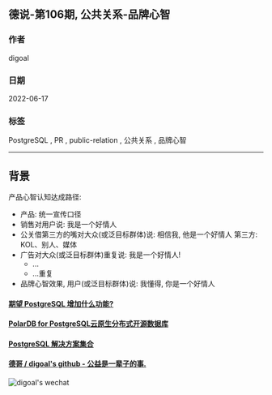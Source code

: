## 德说-第106期, 公共关系-品牌心智  
              
### 作者              
digoal              
              
### 日期              
2022-06-17              
              
### 标签              
PostgreSQL , PR , public-relation , 公共关系 , 品牌心智               
              
----              
              
## 背景       
  
产品心智认知达成路径:   
  
- 产品: 统一宣传口径  
- 销售对用户说: 我是一个好情人  
- 公关借第三方的嘴对大众(或泛目标群体)说: 相信我, 他是一个好情人  第三方: KOL、别人、媒体  
- 广告对大众(或泛目标群体)重复说: 我是一个好情人!  
    - ...  
    - ...重复  
- 品牌心智效果, 用户(或泛目标群体)说: 我懂得, 你是一个好情人   
  
  
#### [期望 PostgreSQL 增加什么功能?](https://github.com/digoal/blog/issues/76 "269ac3d1c492e938c0191101c7238216")
  
  
#### [PolarDB for PostgreSQL云原生分布式开源数据库](https://github.com/ApsaraDB/PolarDB-for-PostgreSQL "57258f76c37864c6e6d23383d05714ea")
  
  
#### [PostgreSQL 解决方案集合](https://yq.aliyun.com/topic/118 "40cff096e9ed7122c512b35d8561d9c8")
  
  
#### [德哥 / digoal's github - 公益是一辈子的事.](https://github.com/digoal/blog/blob/master/README.md "22709685feb7cab07d30f30387f0a9ae")
  
  
![digoal's wechat](../pic/digoal_weixin.jpg "f7ad92eeba24523fd47a6e1a0e691b59")
  
